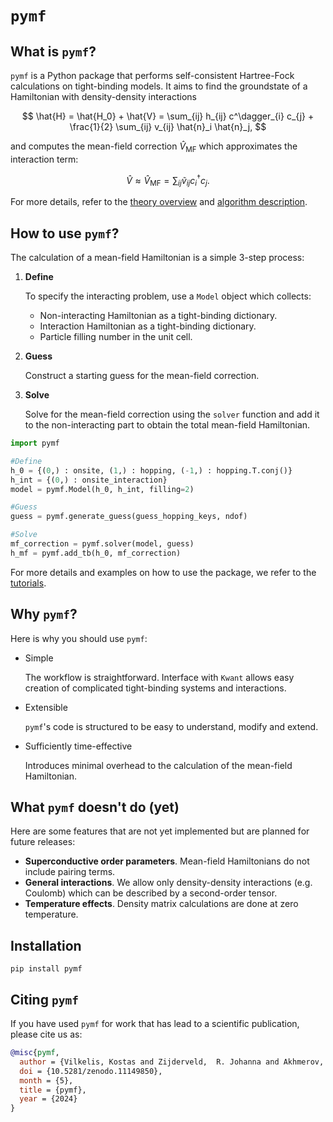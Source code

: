 # `pymf`

## What is `pymf`?

`pymf` is a Python package that performs self-consistent Hartree-Fock calculations on tight-binding models.
It aims to find the groundstate of a Hamiltonian with density-density interactions

$$
\hat{H} = \hat{H_0} + \hat{V} = \sum_{ij} h_{ij} c^\dagger_{i} c_{j} + \frac{1}{2} \sum_{ij} v_{ij} \hat{n}_i \hat{n}_j,
$$

and computes the mean-field correction $\hat{V}_{\text{MF}}$ which approximates the interaction term:

$$
\hat{V} \approx \hat{V}_{\text{MF}} = \sum_{ij} \tilde{v}_{ij} c^\dagger_{i} c_{j}.
$$

For more details, refer to the [theory overview](docs/source/documentation/mf_notes.md) and [algorithm description](docs/source/documentation/algorithm.md).

## How to use `pymf`?

The calculation of a mean-field Hamiltonian is a simple 3-step process:

1. **Define**

    To specify the interacting problem, use a `Model` object which collects:
    - Non-interacting Hamiltonian as a tight-binding dictionary.
    - Interaction Hamiltonian as a tight-binding dictionary.
    - Particle filling number in the unit cell.
2. **Guess**

    Construct a starting guess for the mean-field correction.

3. **Solve**

    Solve for the mean-field correction using the `solver` function and add it to the non-interacting part to obtain the total mean-field Hamiltonian.

```python
import pymf

#Define
h_0 = {(0,) : onsite, (1,) : hopping, (-1,) : hopping.T.conj()}
h_int = {(0,) : onsite_interaction}
model = pymf.Model(h_0, h_int, filling=2)

#Guess
guess = pymf.generate_guess(guess_hopping_keys, ndof)

#Solve
mf_correction = pymf.solver(model, guess)
h_mf = pymf.add_tb(h_0, mf_correction)
```

For more details and examples on how to use the package, we refer to the [tutorials](docs/source/tutorial/hubbard_1d.md).

## Why `pymf`?

Here is why you should use `pymf`:

* Simple

    The workflow is straightforward.
    Interface with `Kwant` allows easy creation of complicated tight-binding systems and interactions.

* Extensible

    `pymf`'s code is structured to be easy to understand, modify and extend.

* Sufficiently time-effective

    Introduces minimal overhead to the calculation of the mean-field Hamiltonian.


## What `pymf` doesn't do (yet)

Here are some features that are not yet implemented but are planned for future releases:

- **Superconductive order parameters**. Mean-field Hamiltonians do not include pairing terms.
- **General interactions**. We allow only density-density interactions (e.g. Coulomb) which can be described by a second-order tensor.
- **Temperature effects**. Density matrix calculations are done at zero temperature.

## Installation

```
pip install pymf
```

## Citing `pymf`

If you have used `pymf` for work that has lead to a scientific publication, please cite us as:

```bibtex
@misc{pymf,
  author = {Vilkelis, Kostas and Zijderveld,  R. Johanna and Akhmerov, Anton R. and Manesco, Antonio L.R.},
  doi = {10.5281/zenodo.11149850},
  month = {5},
  title = {pymf},
  year = {2024}
}
```
